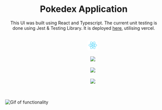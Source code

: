 <h1 align="center">Pokedex Application</h1>

<p align="center">This UI was built using React and Typescript. The current unit testing is done using Jest & Testing Library. It is deployed <a href="pokedex-ts.co.uk">here</a>, utilising vercel.</p>

<div align="center">
    <code>
        <img height="32" src="https://raw.githubusercontent.com/github/explore/80688e429a7d4ef2fca1e82350fe8e3517d3494d/topics/react/react.png">
    </code>
          <code>
        <img height="32" src="https://iconape.com/wp-content/png_logo_vector/typescript.png">
    </code>
        <code>
        <img height="32" src="https://testing-library.com/img/octopus-64x64.png">
    </code>
    <code>
        <img height="32" src="https://seeklogo.com/images/J/jest-logo-F9901EBBF7-seeklogo.com.png">
    </code>
</div>
<br />

![Gif of functionality](./pokemon.gif)
